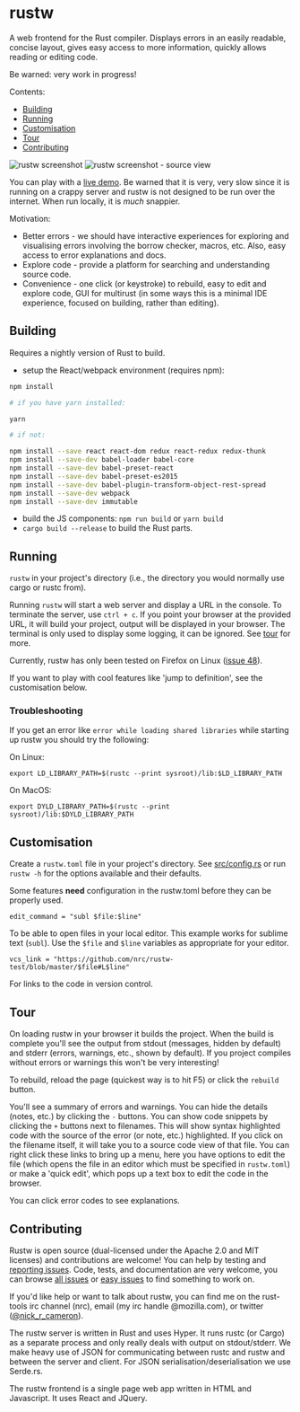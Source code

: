 # rustw

A web frontend for the Rust compiler. Displays errors in an easily readable,
concise layout, gives easy access to more information, quickly allows reading or
editing code.

Be warned: very work in progress!

Contents:
* [Building](#building)
* [Running](#running)
* [Customisation](#customisation)
* [Tour](#tour)
* [Contributing](#contributing)

![rustw screenshot](screenshot.png)
![rustw screenshot - source view](screenshot-src.png)

You can play with a [live demo](http://www.ncameron.org/rustw). Be warned that
it is very, very slow since it is running on a crappy server and rustw is not
designed to be run over the internet. When run locally, it is *much* snappier.

Motivation:

* Better errors - we should have interactive experiences for exploring and
  visualising errors involving the borrow checker, macros, etc. Also, easy
  access to error explanations and docs.
* Explore code - provide a platform for searching and understanding source code.
* Convenience - one click (or keystroke) to rebuild, easy to edit and explore
  code, GUI for multirust (in some ways this is a minimal IDE experience,
  focused on building, rather than editing).


## Building

Requires a nightly version of Rust to build.

* setup the React/webpack environment (requires npm):
```sh
npm install

# if you have yarn installed:

yarn

# if not:

npm install --save react react-dom redux react-redux redux-thunk
npm install --save-dev babel-loader babel-core
npm install --save-dev babel-preset-react
npm install --save-dev babel-preset-es2015
npm install --save-dev babel-plugin-transform-object-rest-spread
npm install --save-dev webpack
npm install --save-dev immutable
```
* build the JS components: `npm run build` or `yarn build`
* `cargo build --release` to build the Rust parts.

## Running

`rustw` in your project's directory (i.e., the directory you would normally use
cargo or rustc from).

Running `rustw` will start a web server and display a URL in the console. To
terminate the server, use `ctrl + c`. If you point your browser at the provided
URL, it will build your project, output will be displayed in your browser. The
terminal is only used to display some logging, it can be ignored. See
[tour](#tour) for more.

Currently, rustw has only been tested on Firefox on Linux ([issue 48](https://github.com/nrc/rustw/issues/48)).

If you want to play with cool features like 'jump to definition', see the customisation below.


### Troubleshooting

If you get an error like `error while loading shared libraries` while starting
up rustw you should try the following:

On Linux:

```
export LD_LIBRARY_PATH=$(rustc --print sysroot)/lib:$LD_LIBRARY_PATH
```

On MacOS:

```
export DYLD_LIBRARY_PATH=$(rustc --print sysroot)/lib:$DYLD_LIBRARY_PATH
```


## Customisation

Create a `rustw.toml` file in your project's directory. See [src/config.rs](src/config.rs)
or run `rustw -h` for the options available and their defaults.

Some features **need** configuration in the rustw.toml before they can be
properly used.

```
edit_command = "subl $file:$line"
```

To be able to open files in your local editor. This example works for sublime
text (`subl`). Use the `$file` and `$line` variables as appropriate for your
editor.

```
vcs_link = "https://github.com/nrc/rustw-test/blob/master/$file#L$line"
```

For links to the code in version control.


## Tour

On loading rustw in your browser it builds the project. When the build is
complete you'll see the output from stdout (messages, hidden by default) and
stderr (errors, warnings, etc., shown by default). If you project compiles
without errors or warnings this won't be very interesting!

To rebuild, reload the page (quickest way is to hit F5) or click the `rebuild`
button.

You'll see a summary of errors and warnings. You can hide the details (notes,
etc.) by clicking the `-` buttons. You can show code snippets by clicking the
`+` buttons next to filenames. This will show syntax highlighted code with the
source of the error (or note, etc.) highlighted. If you click on the filename
itself, it will take you to a source code view of that file. You can right click
these links to bring up a menu, here you have options to edit the file (which
opens the file in an editor which must be specified in `rustw.toml`) or make a
'quick edit', which pops up a text box to edit the code in the browser.

You can click error codes to see explanations.


## Contributing

Rustw is open source (dual-licensed under the Apache 2.0 and MIT licenses) and
contributions are welcome! You can help by testing and
[reporting issues](https://github.com/nrc/rustw/issues/new). Code, tests, and
documentation are very welcome, you can browse [all issues](https://github.com/nrc/rustw/issues)
or [easy issues](https://github.com/nrc/rustw/issues?q=is%3Aopen+is%3Aissue+label%3Aeasy)
to find something to work on.

If you'd like help or want to talk about rustw, you can find me on the
rust-tools irc channel (nrc), email (my irc handle @mozilla.com), or
twitter ([@nick_r_cameron](https://twitter.com/nick_r_cameron)).

The rustw server is written in Rust and uses Hyper. It runs rustc (or Cargo) as
a separate process and only really deals with output on stdout/stderr. We make
heavy use of JSON for communicating between rustc and rustw and between the
server and client. For JSON serialisation/deserialisation we use Serde.rs.

The rustw frontend is a single page web app written in HTML and Javascript. It
uses React and JQuery.
